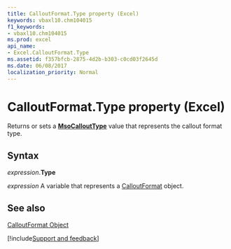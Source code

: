 ```yaml
---
title: CalloutFormat.Type property (Excel)
keywords: vbaxl10.chm104015
f1_keywords:
- vbaxl10.chm104015
ms.prod: excel
api_name:
- Excel.CalloutFormat.Type
ms.assetid: f357bfcb-2875-4d2b-b303-c0cd03f2645d
ms.date: 06/08/2017
localization_priority: Normal
---
```



# CalloutFormat.Type property (Excel)

Returns or sets a  **[MsoCalloutType](Office.MsoCalloutType.md)** value that represents the callout format type.


## Syntax

_expression_.**Type**

_expression_ A variable that represents a [CalloutFormat](Excel.CalloutFormat.md) object.


## See also


[CalloutFormat Object](Excel.CalloutFormat.md)

[!include[Support and feedback](~/includes/feedback-boilerplate.md)]